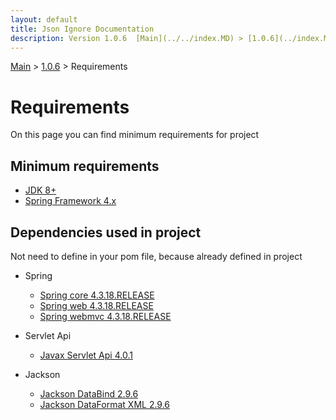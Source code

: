 ```yaml
---
layout: default
title: Json Ignore Documentation
description: Version 1.0.6  [Main](../../index.MD) > [1.0.6](../index.MD) > Requirements
---
```


[Main](../../index.MD) > [1.0.6](../index.MD) > Requirements

# Requirements
On this page you can find minimum requirements for project

## Minimum requirements
* [JDK 8+](https://www.oracle.com/technetwork/java/javase/downloads/jdk8-downloads-2133151.html)
* [Spring Framework 4.x](https://docs.spring.io/spring/docs/4.3.18.RELEASE/spring-framework-reference/htmlsingle/)

## Dependencies used in project
Not need to define in your pom file, because already defined in project

* Spring
  * [Spring core 4.3.18.RELEASE](https://search.maven.org/artifact/org.springframework/spring-core/4.3.18.RELEASE/jar)
  * [Spring web 4.3.18.RELEASE](https://search.maven.org/artifact/org.springframework/spring-web/4.3.18.RELEASE/jar)
  * [Spring webmvc 4.3.18.RELEASE](https://search.maven.org/artifact/org.springframework/spring-webmvc/4.3.18.RELEASE/jar)
* Servlet Api
  * [Javax Servlet Api 4.0.1](https://search.maven.org/artifact/javax.servlet/javax.servlet-api/4.0.1/jar)

* Jackson
  * [Jackson DataBind 2.9.6](https://search.maven.org/artifact/com.fasterxml.jackson.core/jackson-databind/2.9.6/bundle)
  * [Jackson DataFormat XML 2.9.6](https://search.maven.org/artifact/com.fasterxml.jackson.dataformat/jackson-dataformat-xml/2.9.6/bundle)
  
